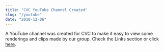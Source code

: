 ```yaml
---
title: "CVC YouTube Channel Created"
slug: "/youtube"
date: "2010-12-06"
---
```


A YouTube channel was created for CVC to make it easy to view some renderings and clips made by our group. Check the Links section or click [here](https://www.youtube.com/user/utcvc).
